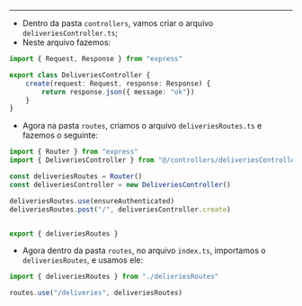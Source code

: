 ___
- Dentro da pasta `controllers`, vamos criar o arquivo `deliveriesController.ts`;
- Neste arquivo fazemos:
```ts
import { Request, Response } from "express"

export class DeliveriesController {
	create(request: Request, response: Response) {
		return response.json({ message: "ok"})
	}
}
```
- Agora na pasta `routes`, criamos o arquivo `deliveriesRoutes.ts` e fazemos o seguinte:
```ts
import { Router } from "express"
import { DeliveriesController } from "@/controllers/deliveriesController"

const deliveriesRoutes = Router()
const deliveriesController = new DeliveriesController()

deliveriesRoutes.use(ensureAuthenticated)
deliveriesRoutes.post("/", deliveriesController.create)


export { deliveriesRoutes }
```
- Agora dentro da pasta `routes`, no arquivo `index.ts`, importamos o `deliveriesRoutes`, e usamos ele:
```ts
import { deliveriesRoutes } from "./delieriesRoutes"

routes.use("/deliveries", deliveriesRoutes)
```